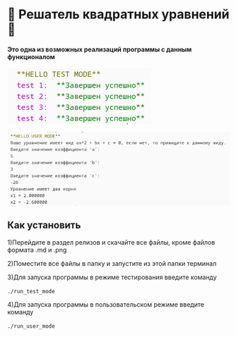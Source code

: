 # :muscle: Решатель квадратных уравнений :muscle:
#### Это одна из возможных реализаций программы с данным функционалом
![](https://github.com/newbie-rus/solve_square/blob/main/kod_test.png?raw=true)

![](https://github.com/newbie-rus/solve_square/blob/main/kod_user.png?raw=true)
## Как установить
1)Перейдите в раздел релизов и скачайте все файлы, кроме файлов формата .md и .png

2)Поместите все файлы в папку и запустите из этой папки терминал

3)Для запуска программы в режиме тестирования введите команду

 ``./run_test_mode``

4)Для запуска программы в пользовательском режиме введите команду

``./run_user_mode``

